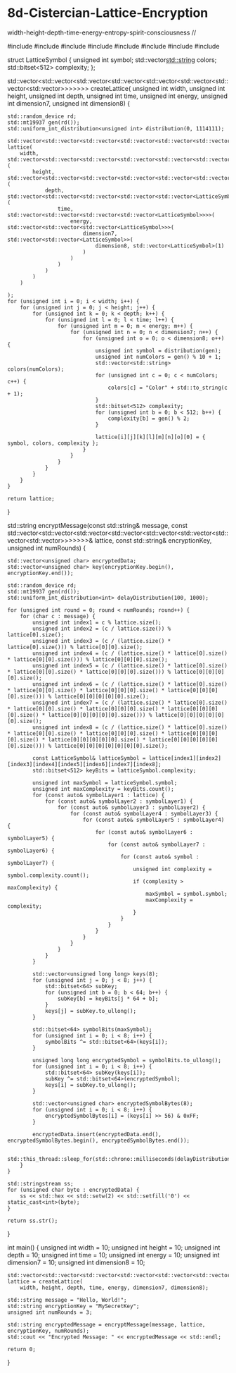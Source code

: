# 8d-Cistercian-Lattice-Encryption
width-height-depth-time-energy-entropy-spirit-consciousness
//

#include <iostream>
#include <vector>
#include <random>
#include <bitset>
#include <sstream>
#include <iomanip>
#include <chrono>
#include <thread>

struct LatticeSymbol {
    unsigned int symbol;
    std::vector<std::string> colors;
    std::bitset<512> complexity;
};

std::vector<std::vector<std::vector<std::vector<std::vector<std::vector<std::vector<std::vector<LatticeSymbol>>>>>>>> createLattice(
    unsigned int width, unsigned int height, unsigned int depth, unsigned int time, unsigned int energy,
    unsigned int dimension7, unsigned int dimension8) {
    
    std::random_device rd;
    std::mt19937 gen(rd());
    std::uniform_int_distribution<unsigned int> distribution(0, 1114111);

    std::vector<std::vector<std::vector<std::vector<std::vector<std::vector<std::vector<std::vector<LatticeSymbol>>>>>>>> lattice(
        width, std::vector<std::vector<std::vector<std::vector<std::vector<std::vector<std::vector<LatticeSymbol>>>>>>>(
            height, std::vector<std::vector<std::vector<std::vector<std::vector<std::vector<LatticeSymbol>>>>>>(
                depth, std::vector<std::vector<std::vector<std::vector<std::vector<LatticeSymbol>>>>>(
                    time, std::vector<std::vector<std::vector<std::vector<LatticeSymbol>>>>(
                        energy, std::vector<std::vector<std::vector<LatticeSymbol>>>(
                            dimension7, std::vector<std::vector<LatticeSymbol>>(
                                dimension8, std::vector<LatticeSymbol>(1)
                            )
                        )
                    )
                )
            )
        )
                                                                                                                                  );
    for (unsigned int i = 0; i < width; i++) {
        for (unsigned int j = 0; j < height; j++) {
            for (unsigned int k = 0; k < depth; k++) {
                for (unsigned int l = 0; l < time; l++) {
                    for (unsigned int m = 0; m < energy; m++) {
                        for (unsigned int n = 0; n < dimension7; n++) {
                            for (unsigned int o = 0; o < dimension8; o++) {
                                unsigned int symbol = distribution(gen);
                                unsigned int numColors = gen() % 10 + 1;
                                std::vector<std::string> colors(numColors);
                                for (unsigned int c = 0; c < numColors; c++) {
                                    colors[c] = "Color" + std::to_string(c + 1);
                                }
                                std::bitset<512> complexity;
                                for (unsigned int b = 0; b < 512; b++) {
                                    complexity[b] = gen() % 2;
                                }

                                lattice[i][j][k][l][m][n][o][0] = { symbol, colors, complexity };
                            }
                        }
                    }
                }
            }
        }
    }

    return lattice;
}

std::string encryptMessage(const std::string& message,
    const std::vector<std::vector<std::vector<std::vector<std::vector<std::vector<std::vector<std::vector<LatticeSymbol>>>>>>>>& lattice,
    const std::string& encryptionKey, unsigned int numRounds) {
    
    std::vector<unsigned char> encryptedData;
    std::vector<unsigned char> key(encryptionKey.begin(), encryptionKey.end());

    std::random_device rd;
    std::mt19937 gen(rd());
    std::uniform_int_distribution<int> delayDistribution(100, 1000);

    for (unsigned int round = 0; round < numRounds; round++) {
        for (char c : message) {
            unsigned int index1 = c % lattice.size();
            unsigned int index2 = (c / lattice.size()) % lattice[0].size();
            unsigned int index3 = (c / (lattice.size() * lattice[0].size())) % lattice[0][0].size();
            unsigned int index4 = (c / (lattice.size() * lattice[0].size() * lattice[0][0].size())) % lattice[0][0][0].size();
            unsigned int index5 = (c / (lattice.size() * lattice[0].size() * lattice[0][0].size() * lattice[0][0][0].size())) % lattice[0][0][0][0].size();
            unsigned int index6 = (c / (lattice.size() * lattice[0].size() * lattice[0][0].size() * lattice[0][0][0].size() * lattice[0][0][0][0].size())) % lattice[0][0][0][0][0].size();
            unsigned int index7 = (c / (lattice.size() * lattice[0].size() * lattice[0][0].size() * lattice[0][0][0].size() * lattice[0][0][0][0].size() * lattice[0][0][0][0][0].size())) % lattice[0][0][0][0][0][0].size();
            unsigned int index8 = (c / (lattice.size() * lattice[0].size() * lattice[0][0].size() * lattice[0][0][0].size() * lattice[0][0][0][0].size() * lattice[0][0][0][0][0].size() * lattice[0][0][0][0][0][0].size())) % lattice[0][0][0][0][0][0][0].size();

            const LatticeSymbol& latticeSymbol = lattice[index1][index2][index3][index4][index5][index6][index7][index8];
            std::bitset<512> keyBits = latticeSymbol.complexity;

            unsigned int maxSymbol = latticeSymbol.symbol;
            unsigned int maxComplexity = keyBits.count();
            for (const auto& symbolLayer1 : lattice) {
                for (const auto& symbolLayer2 : symbolLayer1) {
                    for (const auto& symbolLayer3 : symbolLayer2) {
                        for (const auto& symbolLayer4 : symbolLayer3) {
                            for (const auto& symbolLayer5 : symbolLayer4) {
                                for (const auto& symbolLayer6 : symbolLayer5) {
                                    for (const auto& symbolLayer7 : symbolLayer6) {
                                        for (const auto& symbol : symbolLayer7) {
                                            unsigned int complexity = symbol.complexity.count();
                                            if (complexity > maxComplexity) {
                                                maxSymbol = symbol.symbol;
                                                maxComplexity = complexity;
                                            }
                                        }
                                    }
                                }
                            }
                        }
                    }
                }
            }

            std::vector<unsigned long long> keys(8);
            for (unsigned int j = 0; j < 8; j++) {
                std::bitset<64> subKey;
                for (unsigned int b = 0; b < 64; b++) {
                    subKey[b] = keyBits[j * 64 + b];
                }
                keys[j] = subKey.to_ullong();
            }

            std::bitset<64> symbolBits(maxSymbol);
            for (unsigned int i = 0; i < 8; i++) {
                symbolBits ^= std::bitset<64>(keys[i]);
            }

            unsigned long long encryptedSymbol = symbolBits.to_ullong();
            for (unsigned int i = 0; i < 8; i++) {
                std::bitset<64> subKey(keys[i]);
                subKey ^= std::bitset<64>(encryptedSymbol);
                keys[i] = subKey.to_ullong();
            }

            std::vector<unsigned char> encryptedSymbolBytes(8);
            for (unsigned int i = 0; i < 8; i++) {
                encryptedSymbolBytes[i] = (keys[i] >> 56) & 0xFF;
            }

            encryptedData.insert(encryptedData.end(), encryptedSymbolBytes.begin(), encryptedSymbolBytes.end());

            std::this_thread::sleep_for(std::chrono::milliseconds(delayDistribution(gen)));
        }
    }

    std::stringstream ss;
    for (unsigned char byte : encryptedData) {
        ss << std::hex << std::setw(2) << std::setfill('0') << static_cast<int>(byte);
    }

    return ss.str();
}

int main() {
    unsigned int width = 10;
    unsigned int height = 10;
    unsigned int depth = 10;
    unsigned int time = 10;
    unsigned int energy = 10;
    unsigned int dimension7 = 10;
    unsigned int dimension8 = 10;

    std::vector<std::vector<std::vector<std::vector<std::vector<std::vector<std::vector<std::vector<LatticeSymbol>>>>>>>> lattice = createLattice(
        width, height, depth, time, energy, dimension7, dimension8);

    std::string message = "Hello, World!";
    std::string encryptionKey = "MySecretKey";
    unsigned int numRounds = 3;

    std::string encryptedMessage = encryptMessage(message, lattice, encryptionKey, numRounds);
    std::cout << "Encrypted Message: " << encryptedMessage << std::endl;

    return 0;
}

